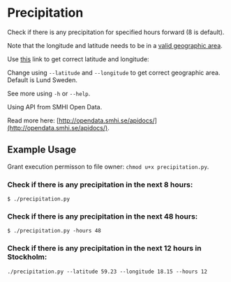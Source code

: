 # Precipitation

Check if there is any precipitation for specified hours forward (8 is default).

Note that the longitude and latitude needs to be in a [valid geographic area](http://opendata.smhi.se/apidocs/metfcst/geographic_area.html).

Use [this](http://opendata.smhi.se/apidocs/metfcst/demo_point.html) link to get correct latitude and longitude: 

Change using `--latitude` and `--longitude` to get correct geographic area. Default is Lund Sweden.

See more using `-h` or `--help`.


Using API from SMHI Open Data.

Read more here: [http://opendata.smhi.se/apidocs/](http://opendata.smhi.se/apidocs/).

## Example Usage

Grant execution permisson to file owner: `chmod u+x precipitation.py`.

### Check if there is any precipitation in the next 8 hours:
```terminal
$ ./precipitation.py
```

### Check if there is any precipitation in the next 48 hours:

```terminal
$ ./precipitation.py -hours 48
```

### Check if there is any precipitation in the next 12 hours in Stockholm:
```terminal
./precipitation.py --latitude 59.23 --longitude 18.15 --hours 12

```


